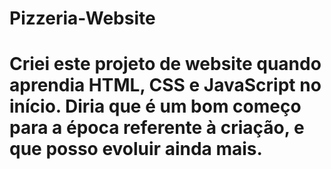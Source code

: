 # Pizzeria-Website

# Criei este projeto de website quando aprendia HTML, CSS e JavaScript no início. Diria que é um bom começo para a época referente à criação, e que posso evoluir ainda mais.
